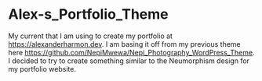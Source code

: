 # Alex-s_Portfolio_Theme
My current that I am using to create my portfolio at https://alexanderharmon.dev. I am basing it off from my previous theme here https://github.com/NepiMwewa/Nepi_Photography_WordPress_Theme. I decided to try to create something similar to the Neumorphism design for my portfolio website.
